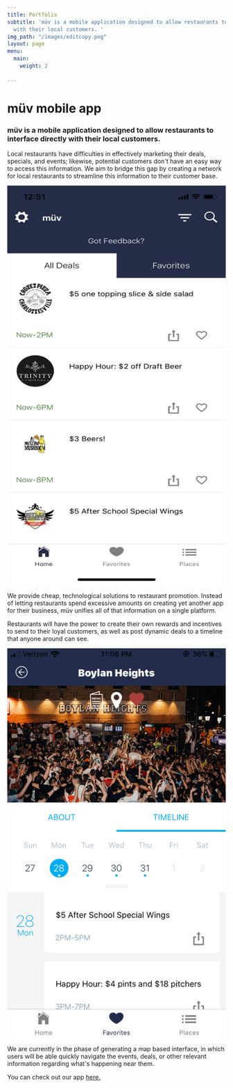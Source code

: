 ```yaml
---
title: Portfolio
subtitle: 'müv is a mobile application designed to allow restaurants to directly interface
  with their local customers. '
img_path: "/images/editcopy.png"
layout: page
menu:
  main:
    weight: 2

---
```

# müv mobile app

### **müv is a mobile application designed to allow restaurants to interface directly with their local customers.**

Local restaurants have difficulties in effectively marketing their deals, specials, and events; likewise, potential customers don't have an easy way to access this information. We aim to bridge this gap by creating a network for local restaurants to streamline this information to their customer base.

![](/images/rsz_img_3317.jpg)

We provide cheap, technological solutions to restaurant promotion. Instead of letting restaurants spend excessive amounts on creating yet another app for their business, müv unifies all of that information on a single platform. 

Restaurants will have the power to create their own rewards and incentives to send to their loyal customers, as well as post dynamic deals to a timeline that anyone around can see.

![](/images/restpage.png)

We are currently in the phase of generating a map based interface, in which users will be able quickly navigate the events, deals, or other relevant information regarding what's happening near them. 

You can check out our app [here.](https://apps.apple.com/us/app/themüv/id1481723912?ls=1 "iOS download")
